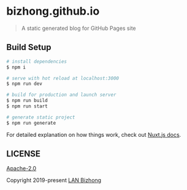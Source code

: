 # bizhong.github.io

> A static generated blog for GitHub Pages site

## Build Setup

```bash
# install dependencies
$ npm i

# serve with hot reload at localhost:3000
$ npm run dev

# build for production and launch server
$ npm run build
$ npm run start

# generate static project
$ npm run generate
```

For detailed explanation on how things work, check out [Nuxt.js docs](https://nuxtjs.org).

## LICENSE

[Apache-2.0](/LICENSE)

Copyright 2019-present [LAN Bizhong](https://lanbizhong.com/)
